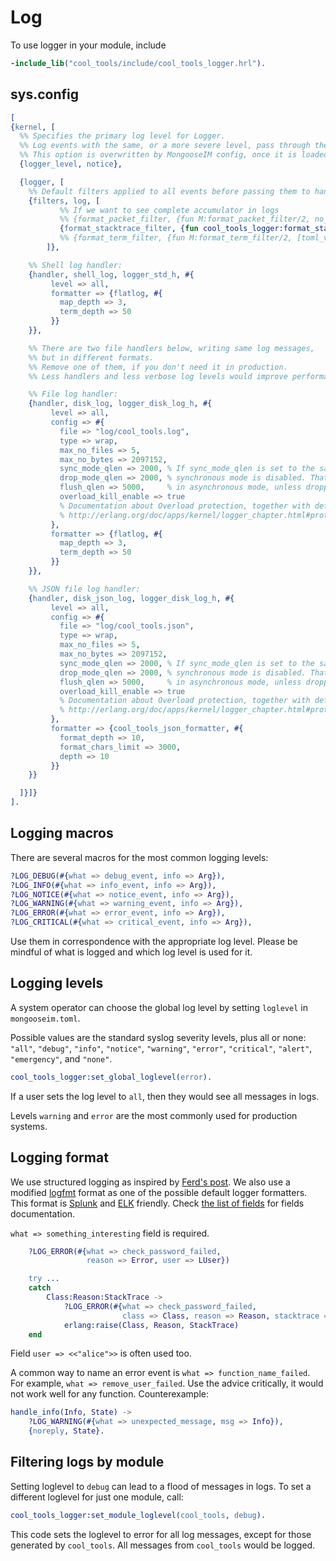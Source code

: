 # Log

To use logger in your module, include

```erlang
-include_lib("cool_tools/include/cool_tools_logger.hrl").
```
## sys.config

```erlang
[
{kernel, [
  %% Specifies the primary log level for Logger.
  %% Log events with the same, or a more severe level, pass through the primary log level check.
  %% This option is overwritten by MongooseIM config, once it is loaded.
  {logger_level, notice},

  {logger, [
    %% Default filters applied to all events before passing them to handlers:
    {filters, log, [
           %% If we want to see complete accumulator in logs
           %% {format_packet_filter, {fun M:format_packet_filter/2, no_state}},
           {format_stacktrace_filter, {fun cool_tools_logger:format_stacktrace_filter/2, no_state}}
           %% {format_term_filter, {fun M:format_term_filter/2, [toml_value]}}
        ]},

    %% Shell log handler:
    {handler, shell_log, logger_std_h, #{
         level => all,
         formatter => {flatlog, #{
           map_depth => 3,
           term_depth => 50
         }}
    }},

    %% There are two file handlers below, writing same log messages,
    %% but in different formats.
    %% Remove one of them, if you don't need it in production.
    %% Less handlers and less verbose log levels would improve performance.

    %% File log handler:
    {handler, disk_log, logger_disk_log_h, #{
         level => all,
         config => #{
           file => "log/cool_tools.log",
           type => wrap,
           max_no_files => 5,
           max_no_bytes => 2097152,
           sync_mode_qlen => 2000, % If sync_mode_qlen is set to the same value as drop_mode_qlen,
           drop_mode_qlen => 2000, % synchronous mode is disabled. That is, the handler always runs
           flush_qlen => 5000,     % in asynchronous mode, unless dropping or flushing is invoked.
           overload_kill_enable => true
           % Documentation about Overload protection, together with default values, can be found here:
           % http://erlang.org/doc/apps/kernel/logger_chapter.html#protecting-the-handler-from-overload
         },
         formatter => {flatlog, #{
           map_depth => 3,
           term_depth => 50
         }}
    }},

    %% JSON file log handler:
    {handler, disk_json_log, logger_disk_log_h, #{
         level => all,
         config => #{
           file => "log/cool_tools.json",
           type => wrap,
           max_no_files => 5,
           max_no_bytes => 2097152,
           sync_mode_qlen => 2000, % If sync_mode_qlen is set to the same value as drop_mode_qlen,
           drop_mode_qlen => 2000, % synchronous mode is disabled. That is, the handler always runs
           flush_qlen => 5000,     % in asynchronous mode, unless dropping or flushing is invoked.
           overload_kill_enable => true
           % Documentation about Overload protection, together with default values, can be found here:
           % http://erlang.org/doc/apps/kernel/logger_chapter.html#protecting-the-handler-from-overload
         },
         formatter => {cool_tools_json_formatter, #{
           format_depth => 10,
           format_chars_limit => 3000,
           depth => 10
         }}
    }}

  ]}]}
].
```
## Logging macros

There are several macros for the most common logging levels:

```erlang
?LOG_DEBUG(#{what => debug_event, info => Arg}),
?LOG_INFO(#{what => info_event, info => Arg}),
?LOG_NOTICE(#{what => notice_event, info => Arg}),
?LOG_WARNING(#{what => warning_event, info => Arg}),
?LOG_ERROR(#{what => error_event, info => Arg}),
?LOG_CRITICAL(#{what => critical_event, info => Arg}),
```

Use them in correspondence with the appropriate log level.
Please be mindful of what is logged and which log level is used for it.

## Logging levels

A system operator can choose the global log level by setting `loglevel` in `mongooseim.toml`.

Possible values are the standard syslog severity levels, plus all or none:
`"all"`, `"debug"`, `"info"`, `"notice"`, `"warning"`, `"error"`, `"critical"`, `"alert"`, `"emergency"`, and `"none"`.

```erlang
cool_tools_logger:set_global_loglevel(error).
```

If a user sets the log level to `all`, then they would see all messages in logs.

Levels `warning` and `error` are the most commonly used for production systems.

## Logging format

We use structured logging as inspired by [Ferd's post](https://ferd.ca/erlang-otp-21-s-new-logger.html).
We also use a modified [logfmt](https://brandur.org/logfmt) format as one of
the possible default logger formatters.
This format is [Splunk](https://www.splunk.com/en_us/devops.html) and [ELK](https://www.elastic.co/elk-stack) friendly.
Check [the list of fields](../operation-and-maintenance/Logging-fields.md) for fields documentation.

`what => something_interesting` field is required.

```erlang
    ?LOG_ERROR(#{what => check_password_failed,
                 reason => Error, user => LUser})

    try ...
    catch
        Class:Reason:StackTrace ->
            ?LOG_ERROR(#{what => check_password_failed,
                         class => Class, reason => Reason, stacktrace => StackTrace}),
            erlang:raise(Class, Reason, StackTrace)
    end
```

Field `user => <<"alice">>` is often used too.

A common way to name an error event is `what => function_name_failed`.
For example, `what => remove_user_failed`. Use the advice critically, it would
not work well for any function. Counterexample:

```erlang
handle_info(Info, State) ->
    ?LOG_WARNING(#{what => unexpected_message, msg => Info}),
    {noreply, State}.
```


## Filtering logs by module

Setting loglevel to `debug` can lead to a flood of messages in logs.
To set a different loglevel for just one module, call:

```erlang
cool_tools_logger:set_module_loglevel(cool_tools, debug).
```

This code sets the loglevel to error for all log messages, except for those generated by `cool_tools`.
All messages from `cool_tools` would be logged.

